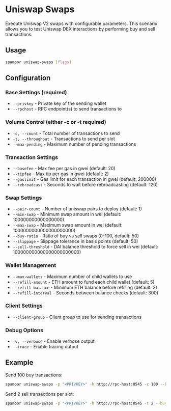 # Uniswap Swaps

Execute Uniswap V2 swaps with configurable parameters. This scenario allows you to test Uniswap DEX interactions by performing buy and sell transactions.

## Usage

```bash
spamoor uniswap-swaps [flags]
```

## Configuration

### Base Settings (required)
- `--privkey` - Private key of the sending wallet
- `--rpchost` - RPC endpoint(s) to send transactions to

### Volume Control (either -c or -t required)
- `-c, --count` - Total number of transactions to send
- `-t, --throughput` - Transactions to send per slot
- `--max-pending` - Maximum number of pending transactions

### Transaction Settings
- `--basefee` - Max fee per gas in gwei (default: 20)
- `--tipfee` - Max tip per gas in gwei (default: 2)
- `--gaslimit` - Gas limit for each transaction in gwei (default: 200000)
- `--rebroadcast` - Seconds to wait before rebroadcasting (default: 120)

### Swap Settings
- `--pair-count` - Number of uniswap pairs to deploy (default: 1)
- `--min-swap` - Minimum swap amount in wei (default: 100000000000000000)
- `--max-swap` - Maximum swap amount in wei (default: 1000000000000000000000)
- `--buy-ratio` - Ratio of buy vs sell swaps (0-100, default: 50)
- `--slippage` - Slippage tolerance in basis points (default: 50)
- `--sell-threshold` - DAI balance threshold to force sell in wei (default: 100000000000000000000000)

### Wallet Management
- `--max-wallets` - Maximum number of child wallets to use
- `--refill-amount` - ETH amount to fund each child wallet (default: 5)
- `--refill-balance` - Minimum ETH balance before refilling (default: 2)
- `--refill-interval` - Seconds between balance checks (default: 300)

### Client Settings
- `--client-group` - Client group to use for sending transactions

### Debug Options
- `-v, --verbose` - Enable verbose output
- `--trace` - Enable tracing output

## Example

Send 100 buy transactions:
```bash
spamoor uniswap-swaps -p "<PRIVKEY>" -h http://rpc-host:8545 -c 100 --buy-ratio 100
```

Send 2 sell transactions per slot:
```bash
spamoor uniswap-swaps -p "<PRIVKEY>" -h http://rpc-host:8545 -t 2 --buy-ratio 0
``` 